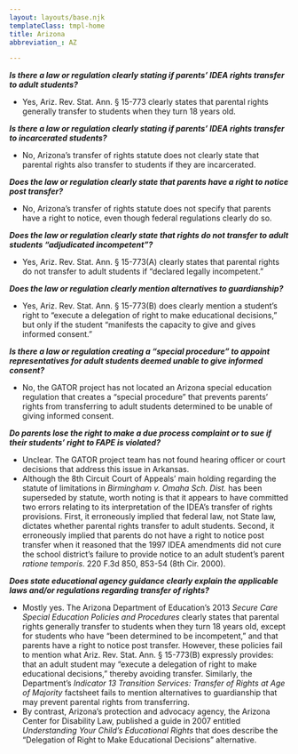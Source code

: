 ```yaml
---
layout: layouts/base.njk
templateClass: tmpl-home
title: Arizona
abbreviation_: AZ

---
```

**_Is there a law or regulation clearly stating if parents’ IDEA rights transfer to adult students?_**

* Yes, Ariz. Rev. Stat. Ann. § 15-773 clearly states that parental rights generally transfer to students when they turn 18 years old.

**_Is there a law or regulation clearly stating if parents’ IDEA rights transfer to incarcerated students?_**

* No, Arizona’s transfer of rights statute does not clearly state that parental rights also transfer to students if they are incarcerated.

**_Does the law or regulation clearly state that parents have a right to notice post transfer?_**

* No, Arizona’s transfer of rights statute does not specify that parents have a right to notice, even though federal regulations clearly do so.

**_Does the law or regulation clearly state that rights do not transfer to adult students “adjudicated incompetent”?_**

* Yes, Ariz. Rev. Stat. Ann. § 15-773(A) clearly states that parental rights do not transfer to adult students if “declared legally incompetent.”

**_Does the law or regulation clearly mention alternatives to guardianship?_**

* Yes, Ariz. Rev. Stat. Ann. § 15-773(B) does clearly mention a student’s right to “execute a delegation of right to make educational decisions,” but only if the student “manifests the capacity to give and gives informed consent.”

**_Is there a law or regulation creating a “special procedure” to appoint representatives for adult students deemed unable to give informed consent?_**

* No, the GATOR project has not located an Arizona special education regulation that creates a “special procedure” that prevents parents’ rights from transferring to adult students determined to be unable of giving informed consent.

**_Do parents lose the right to make a due process complaint or to sue if their students’ right to FAPE is violated?_**

* Unclear. The GATOR project team has not found hearing officer or court decisions that address this issue in Arkansas.
* Although the 8th Circuit Court of Appeals’ main holding regarding the statute of limitations in _Birmingham v. Omaha Sch. Dist._ has been superseded by statute, worth noting is that it appears to have committed two errors relating to its interpretation of the IDEA’s transfer of rights provisions. First, it erroneously implied that federal law, not State law, dictates whether parental rights transfer to adult students. Second, it erroneously implied that parents do not have a right to notice post transfer when it reasoned that the 1997 IDEA amendments did not cure the school district’s failure to provide notice to an adult student’s parent _ratione temporis_. 220 F.3d 850, 853-54 (8th Cir. 2000).

**_Does state educational agency guidance clearly explain the applicable laws and/or regulations regarding transfer of rights?_**

* Mostly yes. The Arizona Department of Education’s 2013 _Secure Care Special Education Policies and Procedures_ clearly states that parental rights generally transfer to students when they turn 18 years old, except for students who have “been determined to be incompetent,” and that parents have a right to notice post transfer. However, these policies fail to mention what Ariz. Rev. Stat. Ann. § 15-773(B) expressly provides: that an adult student may “execute a delegation of right to make educational decisions,” thereby avoiding transfer. Similarly, the Department’s _Indicator 13 Transition Services: Transfer of Rights at Age of Majority_ factsheet fails to mention alternatives to guardianship that may prevent parental rights from transferring.
* By contrast, Arizona’s protection and advocacy agency, the Arizona Center for Disability Law, published a guide in 2007 entitled _Understanding Your Child’s Educational Rights_ that does describe the “Delegation of Right to Make Educational Decisions” alternative.